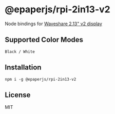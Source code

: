 # @epaperjs/rpi-2in13-v2

Node bindings for [Waveshare 2.13" v2 display](https://www.waveshare.com/wiki/2.13inch_e-Paper_HAT)

## Supported Color Modes

`Black / White`

## Installation

```
npm i -g @epaperjs/rpi-2in13-v2
```

## License

MIT
